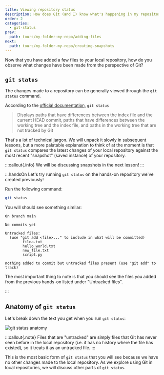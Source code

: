 ```yaml
---
title: Viewing repository status
description: How does Git (and I) know what's happening in my repository?
order: 2
categories:
  - git-status
prev:
  path: tours/my-folder-my-repo/adding-files
next:
  path: tours/my-folder-my-repo/creating-snapshots
---
```


Now that you have added a few files to your local repository, how do you observe what changes have been made from the perspective of Git?

## `git status`

The changes made to a repository can be generally viewed through the `git status` command.

According to the [official documentation](https://git-scm.com/docs/git-status), `git status`

> Displays paths that have differences between the index file and the current HEAD commit, paths that have differences between the working tree and the index file, and paths in the working tree that are not tracked by Git

That's a lot of technical jargon. We will unpack it slowly in subsequent lessons, but a more palatable explanation to think of at the moment is that `git status` compares the latest changes of your local repository against the most recent "snapshot" (saved instance) of your repository.

:::callout{.info}
We will be discussing snapshots in the next lesson!
:::

:::handsOn
Let's try running `git status` on the hands-on repository we've created previously!

Run the following command:

```bash
git status
```

You will should see something similar:

```text
On branch main

No commits yet

Untracked files:
  (use "git add <file>..." to include in what will be committed)
        filea.txt
        hello_world.txt
        new_file.txt
        script.py

nothing added to commit but untracked files present (use "git add" to track)
```

The most important thing to note is that you should see the files you added from the previous hands-on listed under "Untracked files".

:::

## Anatomy of `git status`

Let's break down the text you get when you run `git status`:

![`git status` anatomy](/learning-lab/images/tours/my-folder-my-repo/git-status-anatomy.jpg)

:::callout{.note}
Files that are "untracked" are simply files that Git has never seen before in the local repository (i.e. it has no history where the file has existed), so it treats it as an untracked file.
:::

This is the most basic form of `git status` that you will see because we have no other changes made to the local repository. As we explore using Git in local repositories, we will discuss other parts of `git status`.
